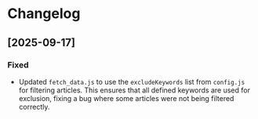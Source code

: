 # Changelog

## [2025-09-17]

### Fixed

- Updated `fetch_data.js` to use the `excludeKeywords` list from `config.js` for filtering articles. This ensures that all defined keywords are used for exclusion, fixing a bug where some articles were not being filtered correctly.
